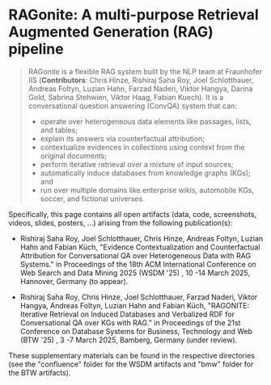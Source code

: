 # RAGonite: A multi-purpose Retrieval Augmented Generation (RAG) pipeline

> RAGonite is a flexible RAG system built by the NLP team at Fraunhofer IIS (**Contributors**: Chris Hinze, Rishiraj Saha Roy, Joel Schlotthauer, Andreas Foltyn, Luzian Hahn, Farzad Naderi, Viktor Hangya, Darina Gold, Sabrina Stehwien, Viktor Haag, Fabian Kuech). It is a conversational question answering (ConvQA) system that can:
> - operate over heterogeneous data elements like passages, lists, and tables;
> - explain its answers via counterfactual attribution;
> - contextualize evidences in collections using context from the original documents;
> - perform iterative retrieval over a mixture of input sources;
> - automatically induce databases from knowledge graphs (KGs); and
> - run over multiple domains like enterprise wikis, automobile KGs, soccer, and fictional universes. 

Specifically, this page contains all open artifacts (data, code, screenshots, videos, slides, posters, ...) arising from the following publication(s):
- Rishiraj Saha Roy, Joel Schlotthauer, Chris Hinze, Andreas Foltyn, Luzian Hahn and Fabian Küch, "Evidence Contextualization and Counterfactual Attribution for Conversational QA over Heterogeneous  Data with RAG Systems." in Proceedings of the 18th ACM International Conference on Web Search and Data Mining 2025 (WSDM '25) , 10 -14 March 2025, Hannover, Germany (to appear).
 
- Rishiraj Saha Roy, Chris Hinze, Joel Schlotthauer, Farzad Naderi, Viktor Hangya, Andreas Foltyn, Luzian Hahn and Fabian Küch, "RAGONITE: Iterative Retrieval on Induced Databases and Verbalized RDF for Conversational QA over KGs with RAG." in Proceedings of the 21st Conference on Database Systems for Business, Technology and Web (BTW '25) , 3 -7 March 2025, Bamberg, Germany (under review).

These supplementary materials can be found in the respective directories (see the "confluence" folder for the WSDM artifacts and "bmw" folder for the BTW artifacts).
